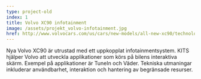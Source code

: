 ```yaml
---
type: project-old
index: 1
title: Volvo XC90 infotainment
image: /assets/projekt_volvo-infotainment.jpg
href: http://www.volvocars.com/us/cars/new-models/all-new-xc90/technology
---
```


Nya Volvo XC90 är utrustad med ett uppkopplat infotainmentsystem. KITS hjälper Volvo att utveckla applikationer som körs på bilens interaktiva skärm. Exempel på applikationer är TuneIn och Väder. Tekniska utmaningar inkluderar användbarhet, interaktion och hantering av begränsade resurser.
